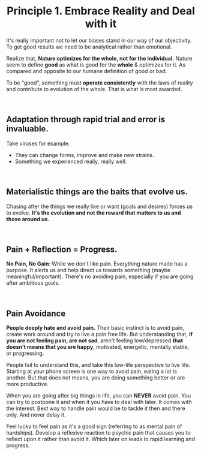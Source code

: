 <H1 align="center"> Principle 1. Embrace Reality and Deal with it </H1>


It's really important not to let our biases stand in our way of our objectivity. To get good results we need to be analytical rather than emotional.

Realize that, **Nature optimizes for the whole, not for the individual.** Nature seem to define **good** as what is good for the **whole** & optimizes for it. As compared and opposite to our humane definition of good or bad.

To be "good", something must **operate consistently** with the laws of reality and contribute to evolution of the whole. That is what is most awarded. 

</br>

## Adaptation through rapid trial and error is invaluable. 
Take viruses for example. 
- They can change forms, improve and make new strains. 
- Something we experienced really, really well.

</br>

## Materialistic things are the baits that evolve us. 
Chasing after the things we really like or want (goals and desires) forces us to evolve. 
**It's the evolution and not the reward that matters to us and those around us.** 


</br>

## Pain + Reflection = Progress. 

**No Pain, No Gain**: While we don't like pain. Everything nature made has a purpose. It alerts us and help direct us towards something (maybe meaningful/important). There's no avoiding pain, especially if you are going after ambitious goals. 

</br>

## Pain Avoidance 

**People deeply hate and avoid pain.** Their basic instinct is to avoid pain, create work around and try to live a pain free life. But understanding that, **if you are not feeling pain, are not sad**, aren't feeling low/depressed **that doesn't means that you are happy**, motivated, energetic, mentally stable, or progressing. 

People fail to understand this, and take this low-life perspective to live life. Starting at your phone screen is one way to avoid pain, eating a lot is another. But that does not means, you are doing something better or are more productive. 

When you are going after big things in life, you can **NEVER** avoid pain. You can try to postpone it and when it you have to deal with later. It comes with the interest. Best way to handle pain would be to tackle it then and there only. And never delay it. 

Feel lucky to feel pain as it's a good sign (referring to as mental pain of hardships). Develop a reflexive reaction to psychic pain that causes you to reflect upon it rather than avoid it. Which later on leads to rapid learning and progress. 
